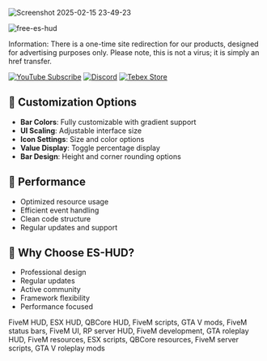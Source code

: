 ![Screenshot 2025-02-15 23-49-23](https://github.com/user-attachments/assets/8526ea13-bbdc-484b-b6e7-d10464956d60)

![free-es-hud](https://github.com/user-attachments/assets/a34df808-4d15-4d5d-82e5-2ea3e46d3296)

Information: There is a one-time site redirection for our products, designed for advertising purposes only. Please note, this is not a virus; it is simply an href transfer.

[![YouTube Subscribe](https://img.shields.io/badge/YouTube-Subscribe-red?style=for-the-badge&logo=youtube)](https://www.youtube.com/watch?v=LI-lh9IooYY)
[![Discord](https://img.shields.io/badge/Discord-Join-blue?style=for-the-badge&logo=discord)](https://discord.gg/EkwWvFS)
[![Tebex Store](https://img.shields.io/badge/Tebex-Store-green?style=for-the-badge&logo=shopify)](https://eyestore.tebex.io/)

## 🎨 Customization Options
- **Bar Colors**: Fully customizable with gradient support
- **UI Scaling**: Adjustable interface size
- **Icon Settings**: Size and color options
- **Value Display**: Toggle percentage display
- **Bar Design**: Height and corner rounding options

## 🔧 Performance
- Optimized resource usage
- Efficient event handling
- Clean code structure
- Regular updates and support

## 🌟 Why Choose ES-HUD?
- Professional design
- Regular updates
- Active community
- Framework flexibility
- Performance focused

FiveM HUD, ESX HUD, QBCore HUD, FiveM scripts, GTA V mods, FiveM status bars, FiveM UI, RP server HUD, FiveM development, GTA roleplay HUD, FiveM resources, ESX scripts, QBCore resources, FiveM server scripts, GTA V roleplay mods
